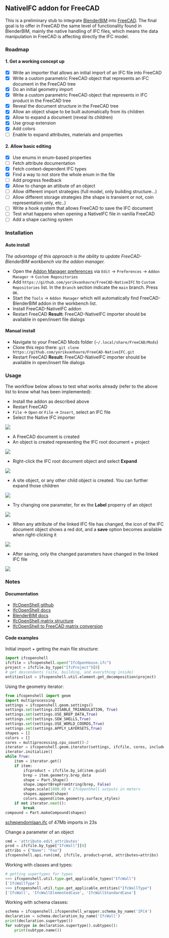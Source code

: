 ## NativeIFC addon for FreeCAD

This is a preliminary stub to integrate [BlenderBIM](https://blenderbim.org) into [FreeCAD](https://freecad.org). The final goal is to offer in FreeCAD the same level of functionality found in BlenderBIM, mainly the native handling of IFC files, which means the data manipulation in FreeCAD is affecting directly the IFC model.

### Roadmap

#### 1. Get a working concept up

* [x] Write an importer that allows an initial import of an IFC file into FreeCAD
* [x] Write a custom parametric FreeCAD object that represents an IFC document in the FreeCAD tree
* [x] Do an initial geometry import
* [x] Write a custom parametric FreeCAD object that represents in IFC product in the FreeCAD tree
* [x] Reveal the document structure in the FreeCAD tree
* [x] Allow an object shape to be built automatically from its children
* [x] Allow to expand a document (reveal its children)
* [x] Use group extension
* [x] Add colors
* [ ] Enable to expand attributes, materials and properties

#### 2. Allow basic editing

* [x] Use enums in enum-based properties
* [ ] Fetch attribute documentation
* [x] Fetch context-dependent IFC types
* [x] Find a way to not store the whole enum in the file
* [ ] Add progress feedback
* [x] Allow to change an attibute of an object
* [ ] Allow different import strategies (full model, only building structure...)
* [ ] Allow different storage strategies (the shape is transient or not, coin representation only, etc..)
* [ ] Write a hook system that allows FreeCAD to save the IFC document
* [ ] Test what happens when opening a NativeIFC file in vanilla FreeCAD
* [ ] Add a shape caching system

### Installation

#### Auto install

*The advantage of this approach is the ability to update FreeCAD-BlenderBIM workbench via the addon manager.*

* Open the [Addon Manager preferences](https://wiki.freecad.org/Preferences_Editor#Addon_Manager) via `Edit` → `Preferences` → `Addon Manager` → `Custom Repositories`
* Add `https://github.com/yorikvanhavre/FreeCAD-NativeIFC` to `Custom Repositories` list. In the `Branch` section indicate the `main` branch. Press `OK`.
* Start the `Tools` → `Addon Manager` which will automatically find FreeCAD-BlenderBIM addon in the workbench list.
* Install FreeCAD-NativeIFC addon
* Restart FreeCAD
  **Result:** FreeCAD-NativeIFC importer should be available in open/insert file dialogs

#### Manual install

* Navigate to your FreeCAD Mods folder (`~/.local/share/FreeCAD/Mods`)
* Clone this repo there: `git clone https://github.com/yorikvanhavre/FreeCAD-NativeIFC.git`
* Restart FreeCAD
  **Result:** FreeCAD-NativeIFC importer should be available in open/insert file dialogs

### Usage

The workflow below allows to test what works already (refer to the above list to know what has been implemented):

* Install the addon as described above
* Restart FreeCAD
* `File` → `Open` or `File` → `Insert`, select an IFC file
* Select the Native IFC importer

![](doc/images/workflow01.jpg)

* A FreeCAD document is created
* An object is created representing the IFC root document + project

![](doc/images/workflow02.jpg)

* Right-click the IFC root document object and select **Expand**

![](doc/images/workflow03.jpg)

* A site object, or any other child object is created. You can further expand those children

![](doc/images/workflow04.jpg)

* Try changing one parameter, for ex the **Label** properry of an object

![](doc/images/workflow05.jpg)

* When any attribute of the linked IFC file has changed, the icon of the IFC document object shows a red dot, and a **save** option becomes available when right-clicking it

![](doc/images/workflow06.jpg)

* After saving, only the changed parameters have changed in the linked IFC file

![](doc/images/workflow07.jpg)

### Notes

#### Documentation

* [IfcOpenShell github](https://github.com/IfcOpenShell/IfcOpenShell)
* [IfcOpenShell docs](https://blenderbim.org/docs-python/ifcopenshell.html)
* [BlenderBIM docs](https://blenderbim.org/docs/)
* [IfcOpenShell matrix structure](https://github.com/IfcOpenShell/IfcOpenShell/issues/1440)
* [IfcOpenShell to FreeCAD matrix conversion](https://pythoncvc.net/?cat=203)

#### Code examples

Initial import + getting the main file structure:

```python
import ifcopenshell
ifcfile = ifcopenshell.open("IfcOpenHouse.ifc")
project = ifcfile.by_type("IfcProject")[0]
# get descendants (site, building, and everything inside)
entitieslist = ifcopenshell.util.element.get_decomposition(project)
```

Using the geometry iterator:

```python
from ifcopenshell import geom
import multiprocessing
settings = ifcopenshell.geom.settings()
settings.set(settings.DISABLE_TRIANGULATION, True)
settings.set(settings.USE_BREP_DATA,True)
settings.set(settings.SEW_SHELLS,True)
settings.set(settings.USE_WORLD_COORDS,True)
settings.set(settings.APPLY_LAYERSETS,True)
shapes = []
colors = []
cores = multiprocessing.cpu_count()-2
iterator = ifcopenshell.geom.iterator(settings, ifcfile, cores, include=entitieslist)
iterator.initialize()
while True:
    item = iterator.get()
    if item:
        ifcproduct = ifcfile.by_id(item.guid)
        brep = item.geometry.brep_data
        shape = Part.Shape()
        shape.importBrepFromString(brep, False)
        shape.scale(1000.0) # IfcOpenShell outputs in meters
        shapes.append(shape)
        colors.append(item.geometry.surface_styles)
    if not iterator.next():
        break
compound = Part.makeCompound(shapes)
```

[schependomlaan.ifc](https://github.com/buildingSMART/Sample-Test-Files/blob/master/IFC%202x3/Schependomlaan/Design%20model%20IFC/IFC%20Schependomlaan.ifc) of 47Mb imports in 23s

Change a parameter of an object

```python
cmd = 'attribute.edit_attributes'
prod = ifcfile.by_type["IfcWall"][0]
attribs = {"Name": "Foo"}
ifcopenshell.api.run(cmd, ifcfile, product=prod, attributes=attribs)
```

Working with classes and types:

```python
# getting supertypes for types
>>> ifcopenshell.util.type.get_applicable_types("IfcWall")
['IfcWallType']
>>> ifcopenshell.util.type.get_applicable_entities("IfcWallType")
['IfcWall', 'IfcWallElementedCase', 'IfcWallStandardCase']
```

Working with schema classes:

```python
schema = ifcopenshell.ifcopenshell_wrapper.schema_by_name('IFC4')
declaration = schema.declaration_by_name('IfcWall')
print(declaration.supertype())
for subtype in declaration.supertype().subtypes():
    print(subtype.name())
